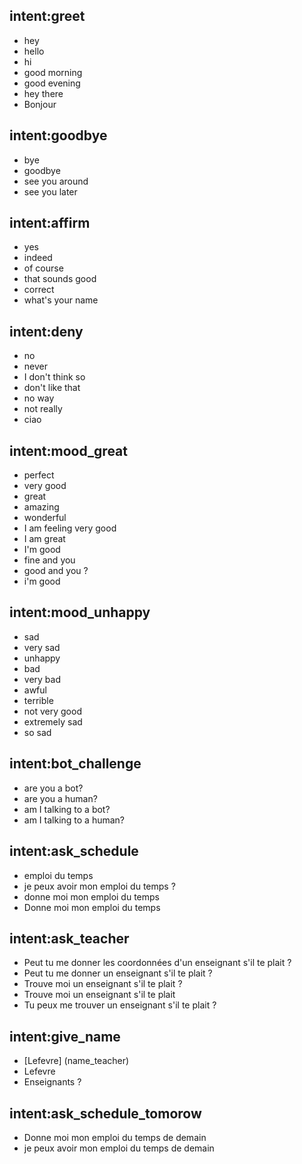 ## intent:greet
- hey
- hello
- hi
- good morning
- good evening
- hey there
- Bonjour

## intent:goodbye
- bye
- goodbye
- see you around
- see you later

## intent:affirm
- yes
- indeed
- of course
- that sounds good
- correct
- what's your name

## intent:deny
- no
- never
- I don't think so
- don't like that
- no way
- not really
- ciao

## intent:mood_great
- perfect
- very good
- great
- amazing
- wonderful
- I am feeling very good
- I am great
- I'm good
- fine and you
- good and you ?
- i'm good

## intent:mood_unhappy
- sad
- very sad
- unhappy
- bad
- very bad
- awful
- terrible
- not very good
- extremely sad
- so sad

## intent:bot_challenge
- are you a bot?
- are you a human?
- am I talking to a bot?
- am I talking to a human?

## intent:ask_schedule
- emploi du temps
- je peux avoir mon emploi du temps ?
- donne moi mon emploi du temps
- Donne moi mon emploi du temps

## intent:ask_teacher
- Peut tu me donner les coordonnées d'un enseignant s'il te plait ?
- Peut tu me donner un enseignant s'il te plait ?
- Trouve moi un enseignant s'il te plait ?
- Trouve moi un enseignant s'il te plait
- Tu peux me trouver un enseignant s'il te plait ?

## intent:give_name
- [Lefevre] (name_teacher)
- Lefevre
- Enseignants ?

## intent:ask_schedule_tomorow
- Donne moi mon emploi du temps de demain
- je peux avoir mon emploi du temps de demain
